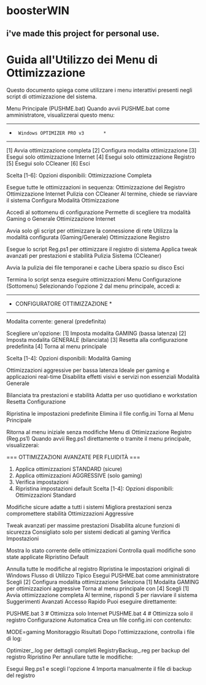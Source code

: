 # boosterWIN
i've made this project for personal use.
--------------------------------------------

# Guida all'Utilizzo dei Menu di Ottimizzazione
Questo documento spiega come utilizzare i menu interattivi presenti negli script di ottimizzazione del sistema.

Menu Principale (PUSHME.bat)
Quando avvii PUSHME.bat come amministratore, visualizzerai questo menu:

***************************************
*      Windows OPTIMIZER PRO v3       *
***************************************

[1] Avvia ottimizzazione completa
[2] Configura modalita ottimizzazione
[3] Esegui solo ottimizzazione Internet
[4] Esegui solo ottimizzazione Registro
[5] Esegui solo CCleaner
[6] Esci

Scelta [1-6]:
Opzioni disponibili:
Ottimizzazione Completa

Esegue tutte le ottimizzazioni in sequenza:
Ottimizzazione del Registro
Ottimizzazione Internet
Pulizia con CCleaner
Al termine, chiede se riavviare il sistema
Configura Modalità Ottimizzazione

Accedi al sottomenu di configurazione
Permette di scegliere tra modalità Gaming o Generale
Ottimizzazione Internet

Avvia solo gli script per ottimizzare la connessione di rete
Utilizza la modalità configurata (Gaming/Generale)
Ottimizzazione Registro

Esegue lo script Reg.ps1 per ottimizzare il registro di sistema
Applica tweak avanzati per prestazioni e stabilità
Pulizia Sistema (CCleaner)

Avvia la pulizia dei file temporanei e cache
Libera spazio su disco
Esci

Termina lo script senza eseguire ottimizzazioni
Menu Configurazione (Sottomenu)
Selezionando l'opzione 2 dal menu principale, accedi a:

****************************************
*   CONFIGURATORE OTTIMIZZAZIONE       *
****************************************

Modalita corrente: 
   general (predefinita)

Scegliere un'opzione:
[1] Imposta modalita GAMING (bassa latenza)
[2] Imposta modalita GENERALE (bilanciata)
[3] Resetta alla configurazione predefinita
[4] Torna al menu principale

Scelta [1-4]:
Opzioni disponibili:
Modalità Gaming

Ottimizzazioni aggressive per bassa latenza
Ideale per gaming e applicazioni real-time
Disabilita effetti visivi e servizi non essenziali
Modalità Generale

Bilanciata tra prestazioni e stabilità
Adatta per uso quotidiano e workstation
Resetta Configurazione

Ripristina le impostazioni predefinite
Elimina il file config.ini
Torna al Menu Principale

Ritorna al menu iniziale senza modifiche
Menu di Ottimizzazione Registro (Reg.ps1)
Quando avvii Reg.ps1 direttamente o tramite il menu principale, visualizzerai:

=== OTTIMIZZAZIONI AVANZATE PER FLUIDITÀ ===
1. Applica ottimizzazioni STANDARD (sicure)
2. Applica ottimizzazioni AGGRESSIVE (solo gaming)
3. Verifica impostazioni
4. Ripristina impostazioni default
Scelta [1-4]:
Opzioni disponibili:
Ottimizzazioni Standard

Modifiche sicure adatte a tutti i sistemi
Migliora prestazioni senza compromettere stabilità
Ottimizzazioni Aggressive

Tweak avanzati per massime prestazioni
Disabilita alcune funzioni di sicurezza
Consigliato solo per sistemi dedicati al gaming
Verifica Impostazioni

Mostra lo stato corrente delle ottimizzazioni
Controlla quali modifiche sono state applicate
Ripristino Default

Annulla tutte le modifiche al registro
Ripristina le impostazioni originali di Windows
Flusso di Utilizzo Tipico
Esegui PUSHME.bat come amministratore
Scegli [2] Configura modalita ottimizzazione
Seleziona [1] Modalita GAMING per ottimizzazioni aggressive
Torna al menu principale con [4]
Scegli [1] Avvia ottimizzazione completa
Al termine, rispondi S per riavviare il sistema
Suggerimenti Avanzati
Accesso Rapido
Puoi eseguire direttamente:

PUSHME.bat 3  # Ottimizza solo Internet
PUSHME.bat 4  # Ottimizza solo il registro
Configurazione Automatica
Crea un file config.ini con contenuto:

MODE=gaming
Monitoraggio Risultati
Dopo l'ottimizzazione, controlla i file di log:

Optimizer_<data>.log per dettagli completi
RegistryBackup_<data>.reg per backup del registro
Ripristino
Per annullare tutte le modifiche:

Esegui Reg.ps1 e scegli l'opzione 4
Importa manualmente il file di backup del registro

